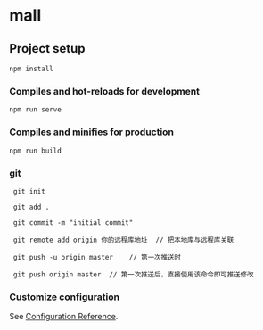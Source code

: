 # mall

## Project setup
```
npm install
```

### Compiles and hot-reloads for development
```
npm run serve
```

### Compiles and minifies for production
```
npm run build
```


### git
```
 git init
 
 git add .
 
 git commit -m "initial commit"
 
 git remote add origin 你的远程库地址  // 把本地库与远程库关联
  
 git push -u origin master    // 第一次推送时
  
 git push origin master  // 第一次推送后，直接使用该命令即可推送修改
```


### Customize configuration
See [Configuration Reference](https://cli.vuejs.org/config/).
